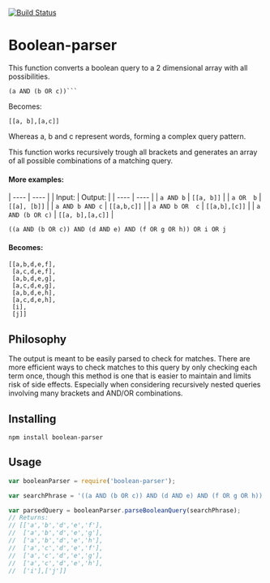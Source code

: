 [![Build Status](https://travis-ci.org/riichard/boolean-parser-js.svg?branch=master)](https://travis-ci.org/riichard/boolean-parser-js)

# Boolean-parser

This function converts a boolean query to a 2 dimensional array with all possibilities.
```
(a AND (b OR c))```
```

Becomes:
```
[[a, b],[a,c]]
```

Whereas a, b and c represent words, forming a complex query pattern.

This function works recursively trough all brackets and generates an array of all possible combinations
of a matching query.

#### More examples:

| ----             | ----             |
| Input:           | Output:          |
| ----             | ----             |
| `a AND b`        | `[[a, b]]`       |
| `a OR  b`        | `[[a], [b]]`     |
| `a AND b AND c`  | `[[a,b,c]]`      |
| `a AND b OR  c`  | `[[a,b],[c]]`    |
| `a AND (b OR c)` | `[[a, b],[a,c]]` |



```
((a AND (b OR c)) AND (d AND e) AND (f OR g OR h)) OR i OR j
```

#### Becomes:
```
[[a,b,d,e,f],
 [a,c,d,e,f],
 [a,b,d,e,g],
 [a,c,d,e,g],
 [a,b,d,e,h],
 [a,c,d,e,h],
 [i],
 [j]]
```

## Philosophy
The output is meant to be easily parsed to check for matches.
There are more efficient ways to check matches to this query by only checking each term once,
though this method is one that is easier to maintain and limits risk of side effects.
Especially when considering recursively nested queries involving many brackets
and AND/OR combinations.

## Installing
```
npm install boolean-parser
```

## Usage
```javascript
var booleanParser = require('boolean-parser');

var searchPhrase = '((a AND (b OR c)) AND (d AND e) AND (f OR g OR h)) OR i OR j';

var parsedQuery = booleanParser.parseBooleanQuery(searchPhrase);
// Returns:
// [['a','b','d','e','f'],
//  ['a','b','d','e','g'],
//  ['a','b','d','e','h'],
//  ['a','c','d','e','f'],
//  ['a','c','d','e','g'],
//  ['a','c','d','e','h'],
//  ['i'],['j']]
```


